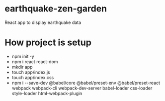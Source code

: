 # earthquake-zen-garden
React app to display earthquake data

# How project is setup
- npm init -y
- npm i react react-dom
- mkdir app
- touch app/index.js
- touch app/index.css
- npm i --save-dev @babel/core @babel/preset-env @babel/preset-react webpack webpack-cli webpack-dev-server babel-loader css-loader style-loader html-webpack-plugin


